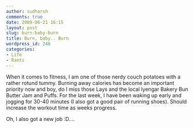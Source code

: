 ```yaml
---
author: sudharsh
comments: true
date: 2009-06-21 16:15
layout: post
slug: burn-baby-burn
title: Burn, baby.. Burn
wordpress_id: 246
categories:
- Life
- Rants
---
```


When it comes to fitness, I am one of those nerdy couch potatoes with a rather rotund tummy. Burning away calories has become an important priority now and boy, do I miss those Lays and the local Iyengar Bakery Bun Butter Jam and Puffs. For the last week, I have been waking up early and jogging for 30-40 minutes (I also got a good pair of running shoes). Should increase the workout time as weeks progress.

Oh, I also got a new job :D....
